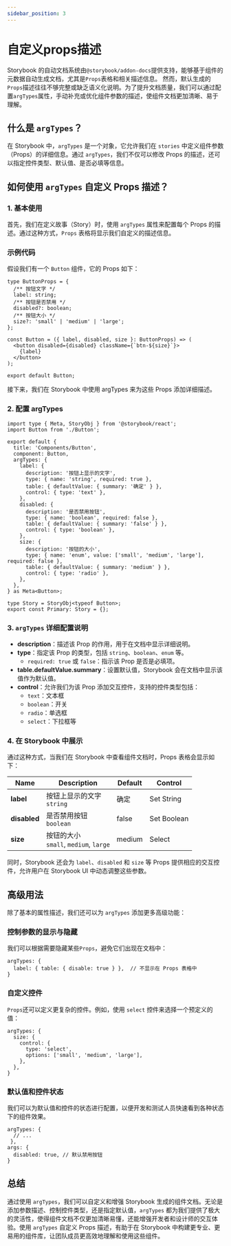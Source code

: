 ```yaml
---
sidebar_position: 3
---
```

# 自定义props描述

Storybook 的自动文档系统由`@storybook/addon-docs`提供支持，能够基于组件的元数据自动生成文档，尤其是`Props`表格和相关描述信息。
然而，默认生成的`Props`描述往往不够完整或缺乏语义化说明。为了提升文档质量，我们可以通过配置`argTypes`属性，手动补充或优化组件参数的描述，使组件文档更加清晰、易于理解。

## 什么是 `argTypes`？

在 Storybook 中，`argTypes` 是一个对象，它允许我们在 `stories` 中定义组件参数（Props）的详细信息。通过 `argTypes`，我们不仅可以修改 Props 的描述，还可以指定控件类型、默认值、是否必填等信息。

## 如何使用 `argTypes` 自定义 Props 描述？

### 1. 基本使用

首先，我们在定义故事（Story）时，使用 `argTypes` 属性来配置每个 Props 的描述。通过这种方式，`Props` 表格将显示我们自定义的描述信息。

### 示例代码

假设我们有一个 `Button` 组件，它的 Props 如下：

```tsx
type ButtonProps = {
  /** 按钮文字 */
  label: string;
  /** 按钮是否禁用 */
  disabled?: boolean;
  /** 按钮大小 */
  size?: 'small' | 'medium' | 'large';
};

const Button = ({ label, disabled, size }: ButtonProps) => (
  <button disabled={disabled} className={`btn-${size}`}>
    {label}
  </button>
);

export default Button;
```
接下来，我们在 Storybook 中使用 argTypes 来为这些 Props 添加详细描述。


### 2. 配置 argTypes

```tsx
import type { Meta, StoryObj } from '@storybook/react';
import Button from './Button';

export default {
  title: 'Components/Button',
  component: Button,
  argTypes: {
    label: {
      description: '按钮上显示的文字',
      type: { name: 'string', required: true },
      table: { defaultValue: { summary: '确定' } },
      control: { type: 'text' },
    },
    disabled: {
      description: '是否禁用按钮',
      type: { name: 'boolean', required: false },
      table: { defaultValue: { summary: 'false' } },
      control: { type: 'boolean' },
    },
    size: {
      description: '按钮的大小',
      type: { name: 'enum', value: ['small', 'medium', 'large'], required: false },
      table: { defaultValue: { summary: 'medium' } },
      control: { type: 'radio' },
    },
  },
} as Meta<Button>;

type Story = StoryObj<typeof Button>;
export const Primary: Story = {};
```

### 3. `argTypes` 详细配置说明

- **description**：描述该 Prop 的作用，用于在文档中显示详细说明。
- **type**：指定该 Prop 的类型，包括 `string`、`boolean`、`enum` 等。
    - `required: true` 或 `false`：指示该 Prop 是否是必填项。
- **table.defaultValue.summary**：设置默认值，Storybook 会在文档中显示该值作为默认值。
- **control**：允许我们为该 Prop 添加交互控件，支持的控件类型包括：
    - `text`：文本框
    - `boolean`：开关
    - `radio`：单选框
    - `select`：下拉框等

### 4. 在 Storybook 中展示

通过这种方式，当我们在 Storybook 中查看组件文档时，Props 表格会显示如下：

| Name         | Description                            | Default | Control     |
|--------------|----------------------------------------|---------|-------------|
| **label**    | 按钮上显示的文字<br/> `string`                 |  确定     | Set String  |
| **disabled** | 是否禁用按钮 <br/> `boolean`                 | false   | Set Boolean |
| **size**     | 按钮的大小 <br/> `small`, `medium`, `large` | medium  | Select      |

同时，Storybook 还会为 `label`、`disabled` 和 `size` 等 Props 提供相应的交互控件，允许用户在 Storybook UI 中动态调整这些参数。

## 高级用法

除了基本的属性描述，我们还可以为 `argTypes` 添加更多高级功能：

### 控制参数的显示与隐藏

我们可以根据需要隐藏某些`Props`，避免它们出现在文档中：

```tsx
argTypes: {
  label: { table: { disable: true } },  // 不显示在 Props 表格中
}
```
### 自定义控件

`Props`还可以定义更复杂的控件。例如，使用 `select` 控件来选择一个预定义的值：

```tsx
argTypes: {
  size: {
    control: {
      type: 'select',
      options: ['small', 'medium', 'large'],
    },
  },
}
```

### 默认值和控件状态
我们可以为默认值和控件的状态进行配置，以便开发和测试人员快速看到各种状态下的组件效果。
```tsx
argTypes: {
  // ...
 },
args: {
  disabled: true, // 默认禁用按钮
}
```

## 总结

通过使用 `argTypes`，我们可以自定义和增强 Storybook 生成的组件文档。无论是添加参数描述、控制控件类型，还是指定默认值，`argTypes` 都为我们提供了极大的灵活性，使得组件文档不仅更加清晰易懂，还能增强开发者和设计师的交互体验。使用 `argTypes` 自定义 Props 描述，有助于在 Storybook 中构建更专业、更易用的组件库，让团队成员更高效地理解和使用这些组件。

